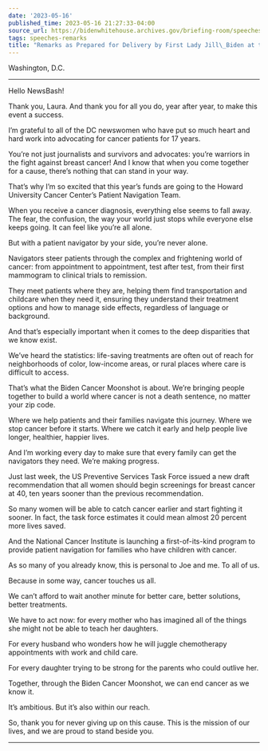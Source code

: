 ```yaml
---
date: '2023-05-16'
published_time: 2023-05-16 21:27:33-04:00
source_url: https://bidenwhitehouse.archives.gov/briefing-room/speeches-remarks/2023/05/16/remarks-as-prepared-for-delivery-by-first-lady-jill-biden-at-the-dc-newsbash/
tags: speeches-remarks
title: "Remarks as Prepared for Delivery by First Lady Jill\_Biden at the DC\_NewsBash"
---
```

 
Washington, D.C.

------------------------------------------------------------------------

Hello NewsBash!  
  
Thank you, Laura. And thank you for all you do, year after year, to make
this event a success.   
  
I’m grateful to all of the DC newswomen who have put so much heart and
hard work into advocating for cancer patients for 17 years.  
  
You’re not just journalists and survivors and advocates: you’re warriors
in the fight against breast cancer! And I know that when you come
together for a cause, there’s nothing that can stand in your way.  
  
That’s why I’m so excited that this year’s funds are going to the Howard
University Cancer Center’s Patient Navigation Team.  
  
When you receive a cancer diagnosis, everything else seems to fall away.
The fear, the confusion, the way your world just stops while everyone
else keeps going. It can feel like you’re all alone.  
  
But with a patient navigator by your side, you’re never alone.  
  
Navigators steer patients through the complex and frightening world of
cancer: from appointment to appointment, test after test, from their
first mammogram to clinical trials to remission.  
  
They meet patients where they are, helping them find transportation and
childcare when they need it, ensuring they understand their treatment
options and how to manage side effects, regardless of language or
background.  
  
And that’s especially important when it comes to the deep disparities
that we know exist.  
  
We’ve heard the statistics: life-saving treatments are often out of
reach for neighborhoods of color, low-income areas, or rural places
where care is difficult to access.  
  
That’s what the Biden Cancer Moonshot is about. We’re bringing people
together to build a world where cancer is not a death sentence, no
matter your zip code.  
  
Where we help patients and their families navigate this journey. Where
we stop cancer before it starts. Where we catch it early and help people
live longer, healthier, happier lives.  
  
And I’m working every day to make sure that every family can get the
navigators they need. We’re making progress.  
  
Just last week, the US Preventive Services Task Force issued a new draft
recommendation that all women should begin screenings for breast cancer
at 40, ten years sooner than the previous recommendation.  
  
So many women will be able to catch cancer earlier and start fighting it
sooner. In fact, the task force estimates it could mean almost 20
percent more lives saved.  
  
And the National Cancer Institute is launching a first-of-its-kind
program to provide patient navigation for families who have children
with cancer.  
  
As so many of you already know, this is personal to Joe and me. To all
of us.  
  
Because in some way, cancer touches us all.   
  
We can’t afford to wait another minute for better care, better
solutions, better treatments.  
  
We have to act now: for every mother who has imagined all of the things
she might not be able to teach her daughters.  
  
For every husband who wonders how he will juggle chemotherapy
appointments with work and child care.  
  
For every daughter trying to be strong for the parents who could outlive
her.  
  
Together, through the Biden Cancer Moonshot, we can end cancer as we
know it.  
  
It’s ambitious. But it’s also within our reach.  
  
So, thank you for never giving up on this cause. This is the mission of
our lives, and we are proud to stand beside you.

------------------------------------------------------------------------
